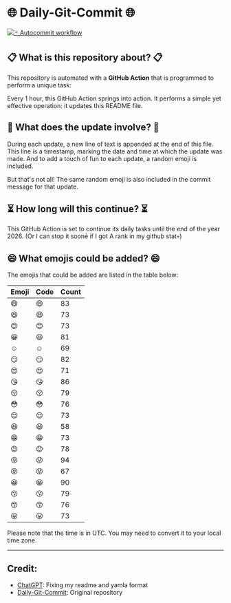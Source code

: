# 🌐 Daily-Git-Commit 🌐

[![🃏 Autocommit workflow](https://github.com/kleqing/git-auto-commit/actions/workflows/main.yaml/badge.svg?event=check_run)](https://github.com/kleqing/git-auto-commit/actions/workflows/main.yaml)

## 📋 What is this repository about? 📋

This repository is automated with a **GitHub Action** that is programmed to perform a unique task:

Every 1 hour, this GitHub Action springs into action. It performs a simple yet effective operation: it updates this README file.

## 🔄 What does the update involve? 🔄

During each update, a new line of text is appended at the end of this file. This line is a timestamp, marking the date and time at which the update was made. And to add a touch of fun to each update, a random emoji is included.

But that's not all! The same random emoji is also included in the commit message for that update.

## ⏳ How long will this continue? ⏳

This GitHub Action is set to continue its daily tasks until the end of the year 2026. (Or I can stop it soonẻ if I got A rank in my github stat💀)

## 😄 What emojis could be added? 😄

The emojis that could be added are listed in the table below:

| Emoji | Code | Count |
| --- | --- | --- |
| 😄 | :smile: | 83 |
| 😆 | :laughing: | 73 |
| 😊 | :blush: | 73 |
| 😀 | :smiley: | 81 |
| ☺️ | :relaxed: | 69 |
| 😏 | :smirk: | 82 |
| 😍 | :heart_eyes: | 71 |
| 😘 | :kissing_heart: | 86 |
| 😚 | :kissing_closed_eyes: | 79 |
| 😳 | :flushed: | 76 |
| 😌 | :relieved: | 73 |
| 😆 | :satisfied: | 58 |
| 😁 | :grin: | 73 |
| 😉 | :wink: | 78 |
| 😜 | :stuck_out_tongue_winking_eye: | 94 |
| 😝 | :stuck_out_tongue_closed_eyes: | 67 |
| 😀 | :grinning: | 90 |
| 😗 | :kissing: | 79 |
| 😙 | :kissing_smiling_eyes: | 76 |
| 😛 | :stuck_out_tongue: | 73 |

Please note that the time is in UTC. You may need to convert it to your local time zone.

---

## Credit:

- [ChatGPT](chatgpt.com): Fixing my readme and yamla format
- [Daily-Git-Commit](https://github.com/diegomarty/daily-git-commit): Original repository

